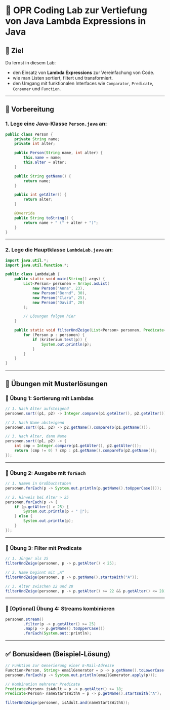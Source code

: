 # 🧪 OPR Coding Lab zur Vertiefung von Java Lambda Expressions in Java

## 🎯 Ziel
Du lernst in diesem Lab:
- den Einsatz von **Lambda Expressions** zur Vereinfachung von Code.
- wie man Listen sortiert, filtert und transformiert.
- den Umgang mit funktionalen Interfaces wie `Comparator`, `Predicate`, `Consumer` und `Function`.

---

## 🧰 Vorbereitung

### 1. Lege eine Java-Klasse `Person.java` an:

```java
public class Person {
    private String name;
    private int alter;

    public Person(String name, int alter) {
        this.name = name;
        this.alter = alter;
    }

    public String getName() {
        return name;
    }

    public int getAlter() {
        return alter;
    }

    @Override
    public String toString() {
        return name + " (" + alter + ")";
    }
}
```

---

### 2. Lege die Hauptklasse `LambdaLab.java` an:

```java
import java.util.*;
import java.util.function.*;

public class LambdaLab {
    public static void main(String[] args) {
        List<Person> personen = Arrays.asList(
            new Person("Anna", 23),
            new Person("Bernd", 30),
            new Person("Clara", 25),
            new Person("David", 20)
        );

        // Lösungen folgen hier
    }

    public static void filterUndZeige(List<Person> personen, Predicate<Person> kriterium) {
        for (Person p : personen) {
            if (kriterium.test(p)) {
                System.out.println(p);
            }
        }
    }
}
```

---

## 🔄 Übungen mit Musterlösungen

### 🧩 **Übung 1: Sortierung mit Lambdas**

```java
// 1. Nach Alter aufsteigend
personen.sort((p1, p2) -> Integer.compare(p1.getAlter(), p2.getAlter()));

// 2. Nach Name absteigend
personen.sort((p1, p2) -> p2.getName().compareTo(p1.getName()));

// 3. Nach Alter, dann Name
personen.sort((p1, p2) -> {
    int cmp = Integer.compare(p1.getAlter(), p2.getAlter());
    return (cmp != 0) ? cmp : p1.getName().compareTo(p2.getName());
});
```

---

### 🧩 **Übung 2: Ausgabe mit `forEach`**

```java
// 1. Namen in Großbuchstaben
personen.forEach(p -> System.out.println(p.getName().toUpperCase()));

// 2. Hinweis bei Alter > 25
personen.forEach(p -> {
    if (p.getAlter() > 25) {
        System.out.println(p + " 👴");
    } else {
        System.out.println(p);
    }
});
```

---

### 🧩 **Übung 3: Filter mit Predicate**

```java
// 1. Jünger als 25
filterUndZeige(personen, p -> p.getAlter() < 25);

// 2. Name beginnt mit „A“
filterUndZeige(personen, p -> p.getName().startsWith("A"));

// 3. Alter zwischen 22 und 28
filterUndZeige(personen, p -> p.getAlter() >= 22 && p.getAlter() <= 28);
```

---

### 🧩 **[Optional] Übung 4: Streams kombinieren**

```java
personen.stream()
        .filter(p -> p.getAlter() >= 25)
        .map(p -> p.getName().toUpperCase())
        .forEach(System.out::println);
```

---

## ✅ Bonusideen (Beispiel-Lösung)

```java
// Funktion zur Generierung einer E-Mail-Adresse
Function<Person, String> emailGenerator = p -> p.getName().toLowerCase() + "@example.com";
personen.forEach(p -> System.out.println(emailGenerator.apply(p)));

// Kombination mehrerer Predicate
Predicate<Person> isAdult = p -> p.getAlter() >= 18;
Predicate<Person> nameStartsWithA = p -> p.getName().startsWith("A");

filterUndZeige(personen, isAdult.and(nameStartsWithA));
```
